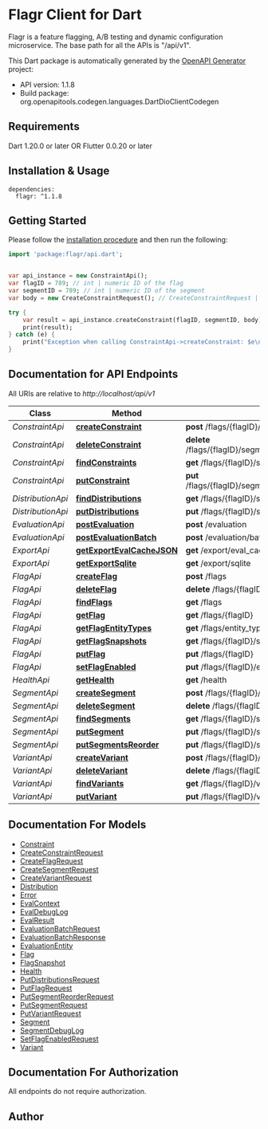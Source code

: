 # Flagr Client for Dart
Flagr is a feature flagging, A/B testing and dynamic configuration microservice. The base path for all the APIs is \"/api/v1\".


This Dart package is automatically generated by the [OpenAPI Generator](https://openapi-generator.tech) project:

- API version: 1.1.8
- Build package: org.openapitools.codegen.languages.DartDioClientCodegen

## Requirements

Dart 1.20.0 or later OR Flutter 0.0.20 or later

## Installation & Usage


```
dependencies:
  flagr: ^1.1.8
```

## Getting Started

Please follow the [installation procedure](#installation--usage) and then run the following:

```dart
import 'package:flagr/api.dart';


var api_instance = new ConstraintApi();
var flagID = 789; // int | numeric ID of the flag
var segmentID = 789; // int | numeric ID of the segment
var body = new CreateConstraintRequest(); // CreateConstraintRequest | create a constraint

try {
    var result = api_instance.createConstraint(flagID, segmentID, body);
    print(result);
} catch (e) {
    print("Exception when calling ConstraintApi->createConstraint: $e\n");
}

```

## Documentation for API Endpoints

All URIs are relative to *http://localhost/api/v1*

Class | Method | HTTP request | Description
------------ | ------------- | ------------- | -------------
*ConstraintApi* | [**createConstraint**](doc//ConstraintApi.md#createconstraint) | **post** /flags/{flagID}/segments/{segmentID}/constraints | 
*ConstraintApi* | [**deleteConstraint**](doc//ConstraintApi.md#deleteconstraint) | **delete** /flags/{flagID}/segments/{segmentID}/constraints/{constraintID} | 
*ConstraintApi* | [**findConstraints**](doc//ConstraintApi.md#findconstraints) | **get** /flags/{flagID}/segments/{segmentID}/constraints | 
*ConstraintApi* | [**putConstraint**](doc//ConstraintApi.md#putconstraint) | **put** /flags/{flagID}/segments/{segmentID}/constraints/{constraintID} | 
*DistributionApi* | [**findDistributions**](doc//DistributionApi.md#finddistributions) | **get** /flags/{flagID}/segments/{segmentID}/distributions | 
*DistributionApi* | [**putDistributions**](doc//DistributionApi.md#putdistributions) | **put** /flags/{flagID}/segments/{segmentID}/distributions | 
*EvaluationApi* | [**postEvaluation**](doc//EvaluationApi.md#postevaluation) | **post** /evaluation | 
*EvaluationApi* | [**postEvaluationBatch**](doc//EvaluationApi.md#postevaluationbatch) | **post** /evaluation/batch | 
*ExportApi* | [**getExportEvalCacheJSON**](doc//ExportApi.md#getexportevalcachejson) | **get** /export/eval_cache/json | 
*ExportApi* | [**getExportSqlite**](doc//ExportApi.md#getexportsqlite) | **get** /export/sqlite | 
*FlagApi* | [**createFlag**](doc//FlagApi.md#createflag) | **post** /flags | 
*FlagApi* | [**deleteFlag**](doc//FlagApi.md#deleteflag) | **delete** /flags/{flagID} | 
*FlagApi* | [**findFlags**](doc//FlagApi.md#findflags) | **get** /flags | 
*FlagApi* | [**getFlag**](doc//FlagApi.md#getflag) | **get** /flags/{flagID} | 
*FlagApi* | [**getFlagEntityTypes**](doc//FlagApi.md#getflagentitytypes) | **get** /flags/entity_types | 
*FlagApi* | [**getFlagSnapshots**](doc//FlagApi.md#getflagsnapshots) | **get** /flags/{flagID}/snapshots | 
*FlagApi* | [**putFlag**](doc//FlagApi.md#putflag) | **put** /flags/{flagID} | 
*FlagApi* | [**setFlagEnabled**](doc//FlagApi.md#setflagenabled) | **put** /flags/{flagID}/enabled | 
*HealthApi* | [**getHealth**](doc//HealthApi.md#gethealth) | **get** /health | 
*SegmentApi* | [**createSegment**](doc//SegmentApi.md#createsegment) | **post** /flags/{flagID}/segments | 
*SegmentApi* | [**deleteSegment**](doc//SegmentApi.md#deletesegment) | **delete** /flags/{flagID}/segments/{segmentID} | 
*SegmentApi* | [**findSegments**](doc//SegmentApi.md#findsegments) | **get** /flags/{flagID}/segments | 
*SegmentApi* | [**putSegment**](doc//SegmentApi.md#putsegment) | **put** /flags/{flagID}/segments/{segmentID} | 
*SegmentApi* | [**putSegmentsReorder**](doc//SegmentApi.md#putsegmentsreorder) | **put** /flags/{flagID}/segments/reorder | 
*VariantApi* | [**createVariant**](doc//VariantApi.md#createvariant) | **post** /flags/{flagID}/variants | 
*VariantApi* | [**deleteVariant**](doc//VariantApi.md#deletevariant) | **delete** /flags/{flagID}/variants/{variantID} | 
*VariantApi* | [**findVariants**](doc//VariantApi.md#findvariants) | **get** /flags/{flagID}/variants | 
*VariantApi* | [**putVariant**](doc//VariantApi.md#putvariant) | **put** /flags/{flagID}/variants/{variantID} | 


## Documentation For Models

 - [Constraint](doc//Constraint.md)
 - [CreateConstraintRequest](doc//CreateConstraintRequest.md)
 - [CreateFlagRequest](doc//CreateFlagRequest.md)
 - [CreateSegmentRequest](doc//CreateSegmentRequest.md)
 - [CreateVariantRequest](doc//CreateVariantRequest.md)
 - [Distribution](doc//Distribution.md)
 - [Error](doc//Error.md)
 - [EvalContext](doc//EvalContext.md)
 - [EvalDebugLog](doc//EvalDebugLog.md)
 - [EvalResult](doc//EvalResult.md)
 - [EvaluationBatchRequest](doc//EvaluationBatchRequest.md)
 - [EvaluationBatchResponse](doc//EvaluationBatchResponse.md)
 - [EvaluationEntity](doc//EvaluationEntity.md)
 - [Flag](doc//Flag.md)
 - [FlagSnapshot](doc//FlagSnapshot.md)
 - [Health](doc//Health.md)
 - [PutDistributionsRequest](doc//PutDistributionsRequest.md)
 - [PutFlagRequest](doc//PutFlagRequest.md)
 - [PutSegmentReorderRequest](doc//PutSegmentReorderRequest.md)
 - [PutSegmentRequest](doc//PutSegmentRequest.md)
 - [PutVariantRequest](doc//PutVariantRequest.md)
 - [Segment](doc//Segment.md)
 - [SegmentDebugLog](doc//SegmentDebugLog.md)
 - [SetFlagEnabledRequest](doc//SetFlagEnabledRequest.md)
 - [Variant](doc//Variant.md)


## Documentation For Authorization

 All endpoints do not require authorization.


## Author




